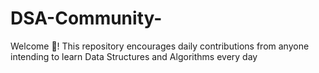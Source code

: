 # DSA-Community-
Welcome 🙌! This repository encourages daily contributions from anyone intending to learn Data Structures and Algorithms every day 
